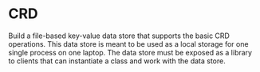 # CRD
Build a file-based key-value data store that supports the basic CRD operations. This data store is meant to be used as a local storage for one single process on one laptop. The data store must be exposed as a library to clients that can instantiate a class and work with the data store.


